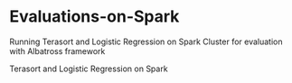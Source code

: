 # Evaluations-on-Spark
Running Terasort and Logistic Regression on Spark Cluster for evaluation with Albatross framework

Terasort and Logistic Regression on Spark
